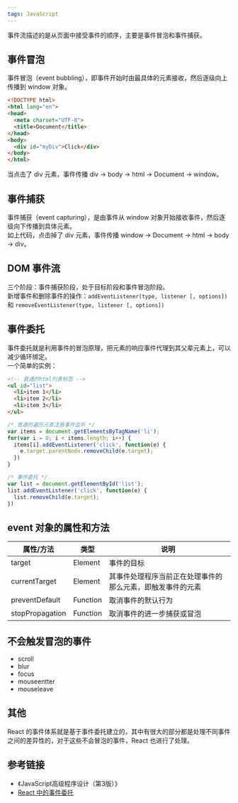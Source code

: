 ```yaml
---
tags: JavaScript
---
```

事件流描述的是从页面中接受事件的顺序，主要是事件冒泡和事件捕获。

## 事件冒泡
事件冒泡（event bubbling），即事件开始时由最具体的元素接收，然后逐级向上传播到 window 对象。
```html
<!DOCTYPE html>
<html lang="en">
<head>
  <meta charset="UTF-8">
  <title>Document</title>
</head>
<body>
  <div id="myDiv">Click</div>
</body>
</html>
```
当点击了 div 元素，事件传播 div -> body -> html -> Document -> window。

## 事件捕获
事件捕获（event capturing），是由事件从 window 对象开始接收事件，然后逐级向下传播到具体元素。  
如上代码，点击掉了 div 元素，事件传播 window -> Document -> html -> body -> div。  

## DOM 事件流
三个阶段：事件捕获阶段，处于目标阶段和事件冒泡阶段。  
新增事件和删除事件的操作：`addEventListener(type, listener [, options])` 和 `removeEventListener(type, listener [, options])`

## 事件委托
事件委托就是利用事件的冒泡原理，把元素的响应事件代理到其父辈元素上，可以减少循环绑定。  
一个简单的实例：
```html
<!-- 普通的html列表标签 -->
<ul id="list">
  <li>item 1</li>
  <li>item 2</li>
  <li>item 3</li>
</ul>
```

```js
/* 普通的遍历元素注册事件监听 */
var items = document.getElementsByTagName('li');
for(var i = 0; i < items.length; i++) {
  items[i].addEventListener('click', function(e) {
    e.target.parentNode.removeChild(e.target);
  })
}
```

```js
/* 事件委托 */
var list = document.getElementById('list');
list.addEventListener('click', function(e) {
  list.removeChild(e.target);
})
```

## event 对象的属性和方法

| 属性/方法 | 类型 | 说明 |
| ---- | ---- | ---- |
| target | Element | 事件的目标 |
| currentTarget | Element | 其事件处理程序当前正在处理事件的那么元素，即触发事件的元素 | 
| preventDefault | Function | 取消事件的默认行为 | 
| stopPropagation | Function | 取消事件的进一步捕获或冒泡 |

## 不会触发冒泡的事件
- scroll
- blur
- focus
- mouseentter
- mouseleave

## 其他
React 的事件体系就是基于事件委托建立的，其中有很大的部分都是处理不同事件之间的差异性的，对于这些不会冒泡的事件，React 也进行了处理。

## 参考链接
- 《JavaScript高级程序设计（第3版）》
- [React 中的事件委托](https://zhuanlan.zhihu.com/p/165089379)
